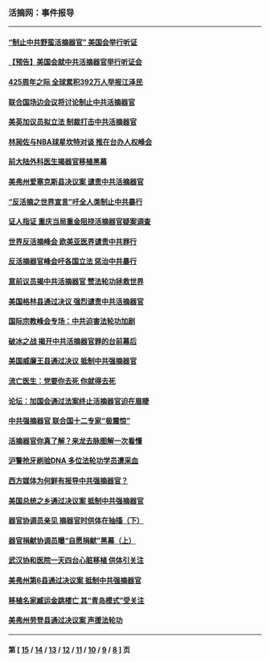 ### 活摘网：事件报导
---
#### [“制止中共野蛮活摘器官” 美国会举行听证](../../pages/nf5877/n13735831.md?05270430) 
#### [【预告】美国会就中共活摘器官举行听证会](../../pages/nf5877/n13732843.md?05270430) 
#### [425周年之际 全球累积392万人举报江泽民](../../pages/nf5877/n13719232.md?05270430) 
#### [联合国场边会议将讨论制止中共活摘器官](../../pages/nf5877/n13656361.md?05270430) 
#### [美英加议员拟立法 制裁打击中共活摘器官](../../pages/nf5877/n13430251.md?05270430) 
#### [林昶佐与NBA球星坎特对谈 推在台办人权峰会](../../pages/nf5877/n13414467.md?05270430) 
#### [前大陆外科医生揭器官移植黑幕](../../pages/nf5877/n13401416.md?05270430) 
#### [美弗州爱塞克斯县决议案 谴责中共活摘器官](../../pages/nf5877/n13320919.md?05270430) 
#### [“反活摘之世界宣言”吁全人类制止中共暴行](../../pages/nf5877/n13259730.md?05270430) 
#### [证人指证 重庆当局重金阻挠活摘器官疑案调查](../../pages/nf5877/n13259127.md?05270430) 
#### [世界反活摘峰会 欧美亚医界谴责中共罪行](../../pages/nf5877/n13253550.md?05270430) 
#### [反活摘器官峰会吁各国立法 惩治中共暴行](../../pages/nf5877/n13245052.md?05270430) 
#### [意前议员揭中共活摘器官 赞法轮功拯救世界](../../pages/nf5877/n13203445.md?05270430) 
#### [美国格林县通过决议 强烈谴责中共活摘器官](../../pages/nf5877/n13119367.md?05270430) 
#### [国际宗教峰会专场：中共迫害法轮功加剧](../../pages/nf5877/n13088279.md?05270430) 
#### [破冰之战 揭开中共活摘器官罪的台前幕后](../../pages/nf5877/n13082457.md?05270430) 
#### [美国威廉王县通过决议 抵制中共强摘器官](../../pages/nf5877/n13056521.md?05270430) 
#### [流亡医生：党要你去死 你就得去死](../../pages/nf5877/n13052835.md?05270430) 
#### [论坛：加国会通过法案终止活摘器官迫在眉睫](../../pages/nf5877/n13029839.md?05270430) 
#### [中共强摘器官 联合国十二专家“极震惊”](../../pages/nf5877/n13024313.md?05270430) 
#### [活摘器官你真了解？来龙去脉图解一次看懂](../../pages/nf5877/n13013820.md?05270430) 
#### [沪警抢牙刷验DNA 多位法轮功学员遭采血](../../pages/nf5877/n12969218.md?05270430) 
#### [西方媒体为何鲜有报导中共强摘器官？](../../pages/nf5877/n12932034.md?05270430) 
#### [美国总统之乡通过决议案 抵制中共强摘器官](../../pages/nf5877/n12908242.md?05270430) 
#### [器官协调员亲见 摘器官时供体在抽搐（下）](../../pages/nf5877/n12898622.md?05270430) 
#### [器官捐献协调员曝“自愿捐献”黑幕（上）](../../pages/nf5877/n12878830.md?05270430) 
#### [武汉协和医院一天四台心脏移植 供体引关注](../../pages/nf5877/n12863175.md?05270430) 
#### [美弗州第6县通过决议案 抵制中共强摘器官](../../pages/nf5877/n12805218.md?05270430) 
#### [移植名家臧运金跳楼亡 其“青岛模式”受关注](../../pages/nf5877/n12803746.md?05270430) 
#### [美弗州劳登县通过决议案 声援法轮功](../../pages/nf5877/n12785715.md?05270430) 

---
#### 第 [ [15](./15.md?05270430) / [14](./14.md?05270430) / [13](./13.md?05270430) / [12](./12.md?05270430) / [11](./11.md?05270430) / [10](./10.md?05270430) / [9](./9.md?05270430) / [8](./8.md?05270430) ] 页
